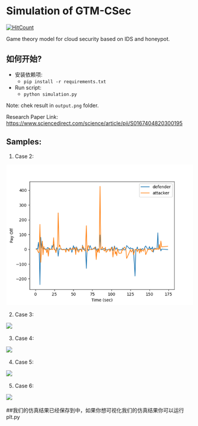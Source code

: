 
# Simulation of GTM-CSec
[![HitCount](http://hits.dwyl.com/MexsonFernandes/Simulate_GTM-CSec.svg)](http://hits.dwyl.com/MexsonFernandes/Simulate_GTM-CSec)

Game theory model for cloud security based on IDS and honeypot.


## 如何开始?
* 安装依赖项:
    - `pip install -r requirements.txt`
* Run script:
    - `python simulation.py`

Note: chek result in `output.png` folder.

Research Paper Link: https://www.sciencedirect.com/science/article/pii/S0167404820300195

## Samples:

1) Case 2: 
<img src="images/Case_2_Result.png"/>

2) Case 3: 
<img src="samples/CASE3.png"/>

3) Case 4: 
<img src="samples/CASE4.png"/>

4) Case 5: 
<img src="samples/CASE5.png"/>

5) Case 6: 
<img src="samples/CASE6.png"/>

##我们的仿真结果已经保存到中，如果你想可视化我们的仿真结果你可以运行plt.py
